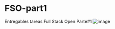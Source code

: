 # FSO-part1
Entregables tareas Full Stack Open Parte#1
![image](https://github.com/user-attachments/assets/18e92736-437e-4a66-be3c-0ba335fd3a39)


